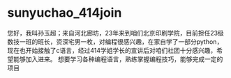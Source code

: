 # sunyuchao_414join
您好，我叫孙玉超；来自河北廊坊，23年来到咱们北京印刷学院，目前担任23级数技一班的班长，资深宅男一枚，对编程很感兴趣，在家自学了一部分python，现在也开始接触了c语言，经过414学姐学长的宣讲后对咱们社团十分感兴趣，希望能够加入进来。
想要学习各种编程语言，熟练掌握编程技巧，能够完成一定的项目
